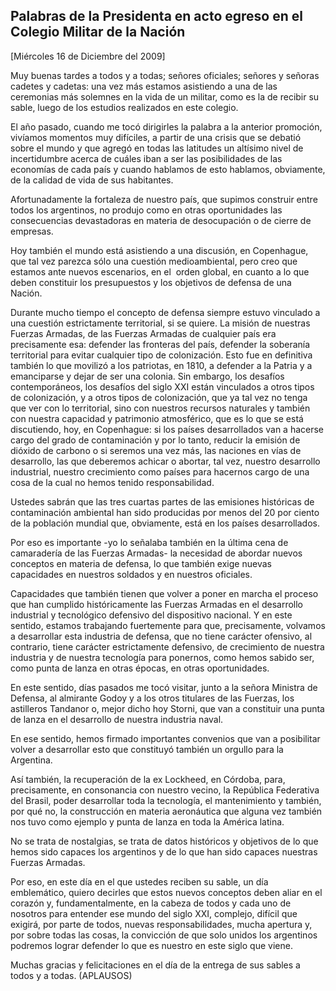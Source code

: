 Palabras de la Presidenta en acto egreso en el Colegio Militar de la Nación
---------------------------------------------------------------------------

[Miércoles 16 de Diciembre del 2009]

Muy buenas tardes a todos y a todas; señores oficiales; señores y
señoras cadetes y cadetas: una vez más estamos asistiendo a una de las
ceremonias más solemnes en la vida de un militar, como es la de recibir
su sable, luego de los estudios realizados en este colegio.

El año pasado, cuando me tocó dirigirles la palabra a la anterior
promoción, vivíamos momentos muy difíciles, a partir de una crisis que
se debatió sobre el mundo y que agregó en todas las latitudes un
altísimo nivel de incertidumbre acerca de cuáles iban a ser las
posibilidades de las economías de cada país y cuando hablamos de esto
hablamos, obviamente, de la calidad de vida de sus habitantes.

Afortunadamente la fortaleza de nuestro país, que supimos construir
entre todos los argentinos, no produjo como en otras oportunidades las
consecuencias devastadoras en materia de desocupación o de cierre de
empresas.

Hoy también el mundo está asistiendo a una discusión, en Copenhague, que
tal vez parezca sólo una cuestión medioambiental, pero creo que estamos
ante nuevos escenarios, en el  orden global, en cuanto a lo que deben
constituir los presupuestos y los objetivos de defensa de una Nación.

Durante mucho tiempo el concepto de defensa siempre estuvo vinculado a
una cuestión estrictamente territorial, si se quiere. La misión de
nuestras Fuerzas Armadas, de las Fuerzas Armadas de cualquier país era
precisamente esa: defender las fronteras del país, defender la soberanía
territorial para evitar cualquier tipo de colonización. Esto fue en
definitiva también lo que movilizó a los patriotas, en 1810, a defender
a la Patria y a emanciparse y dejar de ser una colonia. Sin embargo, los
desafíos contemporáneos, los desafíos del siglo XXI están vinculados a
otros tipos de colonización, y a otros tipos de colonización, que ya tal
vez no tenga que ver con lo territorial, sino con nuestros recursos
naturales y también con nuestra capacidad y patrimonio atmosférico, que
es lo que se está discutiendo, hoy, en Copenhague: si los países
desarrollados van a hacerse cargo del grado de contaminación y por lo
tanto, reducir la emisión de dióxido de carbono o si seremos una vez
más, las naciones en vías de desarrollo, las que deberemos achicar o
abortar, tal vez, nuestro desarrollo industrial, nuestro crecimiento
como países para hacernos cargo de una cosa de la cual no hemos tenido
responsabilidad.

Ustedes sabrán que las tres cuartas partes de las emisiones históricas
de contaminación ambiental han sido producidas por menos del 20 por
ciento de la población mundial que, obviamente, está en los países
desarrollados.

Por eso es importante -yo lo señalaba también en la última cena de
camaradería de las Fuerzas Armadas- la necesidad de abordar nuevos
conceptos en materia de defensa, lo que también exige nuevas capacidades
en nuestros soldados y en nuestros oficiales.

Capacidades que también tienen que volver a poner en marcha el proceso
que han cumplido históricamente las Fuerzas Armadas en el desarrollo
industrial y tecnológico defensivo del dispositivo nacional. Y en este
sentido, estamos trabajando fuertemente para que, precisamente, volvamos
a desarrollar esta industria de defensa, que no tiene carácter ofensivo,
al contrario, tiene carácter estrictamente defensivo, de crecimiento de
nuestra industria y de nuestra tecnología para ponernos, como hemos
sabido ser, como punta de lanza en otras épocas, en otras oportunidades.

En este sentido, días pasados me tocó visitar, junto a la señora
Ministra de Defensa, al almirante Godoy y a los otros titulares de las
Fuerzas, los astilleros Tandanor o, mejor dicho hoy Storni, que van a
constituir una punta de lanza en el desarrollo de nuestra industria
naval.

En ese sentido, hemos firmado importantes convenios que van a
posibilitar volver a desarrollar esto que constituyó también un orgullo
para la Argentina.

Así también, la recuperación de la ex Lockheed, en Córdoba, para,
precisamente, en consonancia con nuestro vecino, la República Federativa
del Brasil, poder desarrollar toda la tecnología, el mantenimiento y
también, por qué no, la construcción en materia aeronáutica que alguna
vez también nos tuvo como ejemplo y punta de lanza en toda la América
latina.

No se trata de nostalgias, se trata de datos históricos y objetivos de
lo que hemos sido capaces los argentinos y de lo que han sido capaces
nuestras Fuerzas Armadas.

Por eso, en este día en el que ustedes reciben su sable, un día
emblemático, quiero decirles que estos nuevos conceptos deben aliar en
el corazón y, fundamentalmente, en la cabeza de todos y cada uno de
nosotros para entender ese mundo del siglo XXI, complejo, difícil que
exigirá, por parte de todos, nuevas responsabilidades, mucha apertura y,
por sobre todas las cosas, la convicción de que solo unidos los
argentinos podremos lograr defender lo que es nuestro en este siglo que
viene.

Muchas gracias y felicitaciones en el día de la entrega de sus sables a
todos y a todas. (APLAUSOS)
